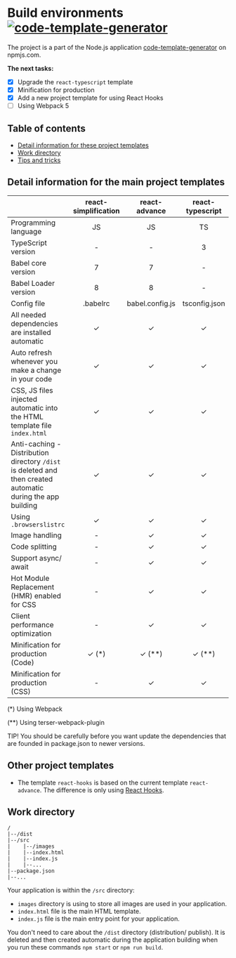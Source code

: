 # Build environments [![code-template-generator](https://img.shields.io/npm/v/code-template-generator.svg?style=flat)](https://www.npmjs.com/package/code-template-generator/)
The project is a part of the Node.js application [code-template-generator](https://www.npmjs.com/package/code-template-generator) on npmjs.com.

__The next tasks:__
- [x] Upgrade the `react-typescript` template
- [x] Minification for production
- [x] Add a new project template for using React Hooks
- [ ] Using Webpack 5

## Table of contents
* [Detail information for these project templates](#detail-information)
* [Work directory](#work-directory)
* [Tips and tricks](HOWTO.md)
    
## Detail information for the main project templates
||react-simplification|react-advance|react-typescript|
|---|:--:|:--:|:--:|
|Programming language|JS|JS|TS|
|TypeScript version|-|-|3|
|Babel core version|7|7|-|
|Babel Loader version|8|8|-|
|Config file|.babelrc|babel.config.js|tsconfig.json|
|All needed dependencies are installed automatic|✓|✓|✓|
|Auto refresh whenever you make a change in your code|✓|✓|✓|
|CSS, JS files injected automatic into the HTML template file `index.html`|✓|✓|✓|
|Anti-caching - Distribution directory `/dist` is deleted and then created automatic during the app building|✓|✓|✓|
|Using `.browserslistrc`|✓|✓|✓|
|Image handling|-|✓|✓|
|Code splitting|-|✓|✓|
|Support async/ await|-|✓|✓|
|Hot Module Replacement (HMR) enabled for CSS|-|✓|✓|
|Client performance optimization|-|✓|✓|
|Minification for production (Code)|✓ (*)|✓ (**)|✓ (**)|
|Minification for production (CSS)|-|✓|✓|

(*) Using Webpack

(**) Using terser-webpack-plugin

TIP! You should be carefully before you want update the dependencies that are founded in package.json to newer versions.

## Other project templates
* The template `react-hooks` is based on the current template `react-advance`. The difference is only using [React Hooks](https://reactjs.org/docs/hooks-intro.html).

## Work directory
````
/
|--/dist
|--/src
|    |--/images
|    |--index.html
|    |--index.js
|    |--...
|--package.json
|--...
````
Your application is within the `/src` directory:
* `images` directory is using to store all images are used in your application.
* `index.html` file is the main HTML template.
* `index.js` file is the main entry point for your application.

You don't need to care about the `/dist` directory (distribution/ publish). It is deleted and then created automatic during the application building when you run these commands `npm start` or `npm run build`.

